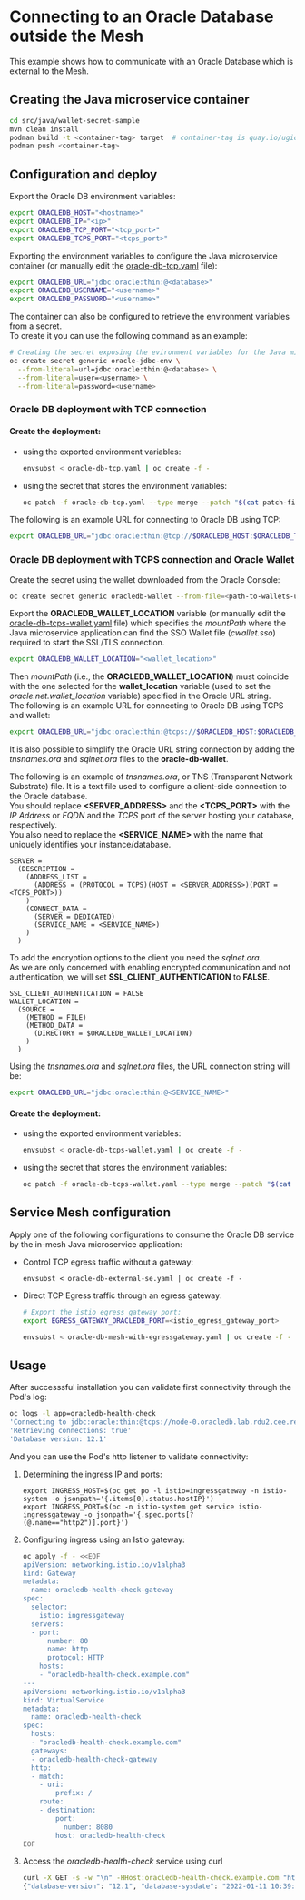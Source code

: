 # Connecting to an Oracle Database outside the Mesh

This example shows how to communicate with an Oracle Database which is external to the Mesh.

## Creating the Java microservice container
~~~bash
cd src/java/wallet-secret-sample 
mvn clean install
podman build -t <container-tag> target  # container-tag is quay.io/ugiordan/oracledb-health-check in the yaml 
podman push <container-tag>
~~~

## Configuration and deploy
Export the Oracle DB environment variables:
~~~bash
export ORACLEDB_HOST="<hostname>"
export ORACLEDB_IP="<ip>"
export ORACLEDB_TCP_PORT="<tcp_port>"
export ORACLEDB_TCPS_PORT="<tcps_port>"
~~~

Exporting the environment variables to configure the Java microservice container
(or manually edit the [oracle-db-tcp.yaml](platform/ocp/oracle-db-tcp.yaml) file):
~~~bash
export ORACLEDB_URL="jdbc:oracle:thin:@<database>"
export ORACLEDB_USERNAME="<username>"
export ORACLEDB_PASSWORD="<username>"
~~~

The container can also be configured to retrieve the environment variables from a secret. \
To create it you can use the following command as an example:

~~~bash
# Creating the secret exposing the evironment variables for the Java microservice
oc create secret generic oracle-jdbc-env \
  --from-literal=url=jdbc:oracle:thin:@<database> \
  --from-literal=user=<username> \
  --from-literal=password=<username>
~~~

### Oracle DB deployment with TCP connection

#### Create the deployment: 
-  using the exported environment variables:
   ~~~bash
   envsubst < oracle-db-tcp.yaml | oc create -f -
   ~~~

- using the secret that stores the environment variables:
  ~~~bash
  oc patch -f oracle-db-tcp.yaml --type merge --patch "$(cat patch-file-secret-env.yaml)" --local=true -oyaml | oc create -f -
  ~~~
  
The following is an example URL for connecting to Oracle DB using TCP:
~~~bash
export ORACLEDB_URL="jdbc:oracle:thin:@tcp://$ORACLEDB_HOST:$ORACLEDB_TCP_PORT/<service-name>"
~~~
<!-- 
~~~bash
export ORACLEDB_URL="jdbc:oracle:thin:@(DESCRIPTION=(ADDRESS=(PROTOCOL=TCP)(HOST=$$ORACLEDB_HOST)(PORT=$ORACLEDB_TCP_PORT))(CONNECT_DATA=(SERVER=DEDICATED)(SERVICE_NAME=<service-name>)))" 
~~~
-->

### Oracle DB deployment with TCPS connection and Oracle Wallet
Create the secret using the wallet downloaded from the Oracle Console:

~~~bash
oc create secret generic oracledb-wallet --from-file=<path-to-wallets-unzipped-folder>
~~~

Export the **ORACLEDB_WALLET_LOCATION** variable (or manually edit the [oracle-db-tcps-wallet.yaml](platform/ocp/oracle-db-tcps-wallet.yaml) file) 
which specifies the *mountPath* where the Java microservice application can find the SSO Wallet file (*cwallet.sso*) required to start the SSL/TLS connection. 

~~~bash
export ORACLEDB_WALLET_LOCATION="<wallet_location>"
~~~

Then *mountPath* (i.e., the **ORACLEDB_WALLET_LOCATION**) must coincide with the one selected for the **wallet_location** variable (used to set the *oracle.net.wallet_location* variable) specified in the Oracle URL string. \
The following is an example URL for connecting to Oracle DB using TCPS and wallet:
~~~bash
export ORACLEDB_URL="jdbc:oracle:thin:@tcps://$ORACLEDB_HOST:$ORACLEDB_TCPS_PORT/<service-name>?wallet_location=$ORACLEDB_WALLET_LOCATION"
~~~
<!--
~~~bash
export ORACLEDB_URL="jdbc:oracle:thin:@(DESCRIPTION=(ADDRESS=(PROTOCOL=TCPS)(HOST=$ORACLEDB_HOST)(PORT=$ORACLEDB_TCPS_PORT))(CONNECT_DATA=(SERVER=DEDICATED)(SERVICE_NAME=<service-name>)))?WALLET_LOCATION=$ORACLEDB_WALLET_LOCATION"
~~~
-->

It is also possible to simplify the Oracle URL string connection by adding the *tnsnames.ora* and *sqlnet.ora* files to the **oracle-db-wallet**.

The following is an example of *tnsnames.ora*, or TNS (Transparent Network Substrate) file. It is a text file used to configure a client-side connection to the Oracle database. \
You should replace **<SERVER_ADDRESS>** and the **<TCPS_PORT>** with the *IP Address* or *FQDN* and the *TCPS* port of the server hosting your database, respectively. \
You also need to replace the **<SERVICE_NAME>** with the name that uniquely identifies your instance/database.

~~~
SERVER =
  (DESCRIPTION =
    (ADDRESS_LIST =
      (ADDRESS = (PROTOCOL = TCPS)(HOST = <SERVER_ADDRESS>)(PORT = <TCPS_PORT>))
    )
    (CONNECT_DATA =
      (SERVER = DEDICATED)
      (SERVICE_NAME = <SERVICE_NAME>)
    )
  )
~~~

To add the encryption options to the client you need the *sqlnet.ora*. \
As we are only concerned with enabling encrypted communication and not authentication, we will set **SSL_CLIENT_AUTHENTICATION** to **FALSE**.

~~~
SSL_CLIENT_AUTHENTICATION = FALSE
WALLET_LOCATION =
  (SOURCE =
    (METHOD = FILE)
    (METHOD_DATA =
      (DIRECTORY = $ORACLEDB_WALLET_LOCATION)
    )
  )
~~~

Using the *tnsnames.ora* and *sqlnet.ora* files, the URL connection string will be:
~~~bash
export ORACLEDB_URL="jdbc:oracle:thin:@<SERVICE_NAME>"
~~~

#### Create the deployment:
- using the exported environment variables:
   ~~~bash
   envsubst < oracle-db-tcps-wallet.yaml | oc create -f -
   ~~~

- using the secret that stores the environment variables:
  ~~~bash
  oc patch -f oracle-db-tcps-wallet.yaml --type merge --patch "$(cat patch-file-secret-env.yaml)" --local=true -oyaml | oc create -f -
  ~~~

## Service Mesh configuration
Apply one of the following configurations to consume the Oracle DB service by the in-mesh Java microservice application:

- Control TCP egress traffic without a gateway:
  ~~~
  envsubst < oracle-db-external-se.yaml | oc create -f -
  ~~~

- Direct TCP Egress traffic through an egress gateway:

  ~~~bash
  # Export the istio egress gateway port:
  export EGRESS_GATEWAY_ORACLEDB_PORT=<istio_egress_gateway_port>

  envsubst < oracle-db-mesh-with-egressgateway.yaml | oc create -f -
  ~~~

## Usage
After successsful installation you can validate first connectivity through the Pod's log:

~~~bash
oc logs -l app=oracledb-health-check
'Connecting to jdbc:oracle:thin:@tcps://node-0.oracledb.lab.rdu2.cee.redhat.com:2484/test?wallet_location=/app/wallet/'
'Retrieving connections: true'
'Database version: 12.1'
~~~

And you can use the Pod's http listener to validate connectivity:
1. Determining the ingress IP and ports:
    ~~~
    export INGRESS_HOST=$(oc get po -l istio=ingressgateway -n istio-system -o jsonpath='{.items[0].status.hostIP}')
    export INGRESS_PORT=$(oc -n istio-system get service istio-ingressgateway -o jsonpath='{.spec.ports[?(@.name=="http2")].port}')
    ~~~
   
2. Configuring ingress using an Istio gateway:
    ~~~bash
    oc apply -f - <<EOF
    apiVersion: networking.istio.io/v1alpha3
    kind: Gateway
    metadata:
      name: oracledb-health-check-gateway
    spec:
      selector:
        istio: ingressgateway 
      servers:
      - port:
          number: 80
          name: http
          protocol: HTTP
        hosts:
        - "oracledb-health-check.example.com"
    ---
    apiVersion: networking.istio.io/v1alpha3
    kind: VirtualService
    metadata:
      name: oracledb-health-check
    spec:
      hosts:
      - "oracledb-health-check.example.com"
      gateways:
      - oracledb-health-check-gateway
      http:
      - match:
        - uri:
            prefix: /
        route:
        - destination:
            port:
              number: 8080
            host: oracledb-health-check
    EOF
    ~~~
   
3. Access the *oracledb-health-check* service using curl
    ~~~bash
    curl -X GET -s -w "\n" -HHost:oracledb-health-check.example.com "http://$INGRESS_HOST:$INGRESS_PORT"
    {"database-version": "12.1", "database-sysdate": "2022-01-11 10:39:52"}
    ~~~